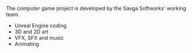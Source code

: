 The computer game project is developed by the Savga Softworks' working team.
- Unreal Engine coding
- 3D and 2D art
- VFX, SFX and music
- Animating
